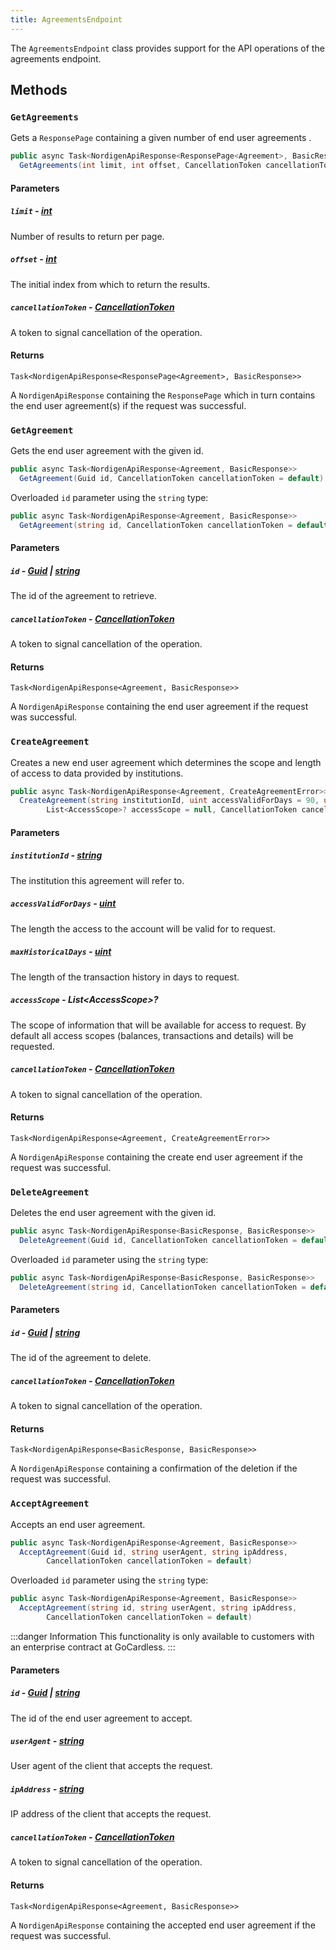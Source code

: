 ```yaml
---
title: AgreementsEndpoint
---
```


The `AgreementsEndpoint` class provides support for the API operations of the agreements endpoint.

## Methods

### `GetAgreements`

Gets a `ResponsePage` containing a given number of end user agreements .

```csharp
public async Task<NordigenApiResponse<ResponsePage<Agreement>, BasicResponse>>
  GetAgreements(int limit, int offset, CancellationToken cancellationToken = default)
```

#### Parameters

##### `limit` - [int](https://learn.microsoft.com/en-us/dotnet/fundamentals/runtime-libraries/system-int32)

Number of results to return per page.

##### `offset` - [int](https://learn.microsoft.com/en-us/dotnet/fundamentals/runtime-libraries/system-int32)

The initial index from which to return the results.

##### `cancellationToken` - [CancellationToken](https://learn.microsoft.com/en-us/dotnet/api/system.threading.cancellationtoken)

A token to signal cancellation of the operation.

#### Returns

`Task<NordigenApiResponse<ResponsePage<Agreement>, BasicResponse>>`

A `NordigenApiResponse` containing the `ResponsePage` which in turn contains the end user agreement(s) if the request was successful.

### `GetAgreement`

Gets the end user agreement with the given id.

```csharp
public async Task<NordigenApiResponse<Agreement, BasicResponse>>
  GetAgreement(Guid id, CancellationToken cancellationToken = default)
```

Overloaded `id` parameter using the `string` type:

```csharp
public async Task<NordigenApiResponse<Agreement, BasicResponse>>
  GetAgreement(string id, CancellationToken cancellationToken = default)
```

#### Parameters

##### `id` - [Guid](https://learn.microsoft.com/en-us/dotnet/api/system.guid) | [string](https://learn.microsoft.com/en-us/dotnet/csharp/language-reference/builtin-types/reference-types#the-string-type)

The id of the agreement to retrieve.

##### `cancellationToken` - [CancellationToken](https://learn.microsoft.com/en-us/dotnet/api/system.threading.cancellationtoken)

A token to signal cancellation of the operation.

#### Returns

`Task<NordigenApiResponse<Agreement, BasicResponse>>`

A `NordigenApiResponse` containing the end user agreement if the request was successful.

### `CreateAgreement`

Creates a new end user agreement which determines the scope and length of access to data provided by institutions.

```csharp
public async Task<NordigenApiResponse<Agreement, CreateAgreementError>>
  CreateAgreement(string institutionId, uint accessValidForDays = 90, uint maxHistoricalDays = 90,
        List<AccessScope>? accessScope = null, CancellationToken cancellationToken = default)
```

#### Parameters

##### `institutionId` - [string](https://learn.microsoft.com/en-us/dotnet/csharp/language-reference/builtin-types/reference-types#the-string-type)

The institution this agreement will refer to.

##### `accessValidForDays` - [uint](https://learn.microsoft.com/en-us/dotnet/api/system.uint32)

The length the access to the account will be valid for to request.

##### `maxHistoricalDays` - [uint](https://learn.microsoft.com/en-us/dotnet/api/system.uint32)

The length of the transaction history in days to request.

##### `accessScope` - List\<AccessScope\>?

The scope of information that will be available for access to request. By default all access scopes (balances, transactions and details) will be requested.

##### `cancellationToken` - [CancellationToken](https://learn.microsoft.com/en-us/dotnet/api/system.threading.cancellationtoken)

A token to signal cancellation of the operation.

#### Returns

`Task<NordigenApiResponse<Agreement, CreateAgreementError>>`

A `NordigenApiResponse` containing the create end user agreement if the request was successful.

### `DeleteAgreement`

Deletes the end user agreement with the given id.

```csharp
public async Task<NordigenApiResponse<BasicResponse, BasicResponse>>
  DeleteAgreement(Guid id, CancellationToken cancellationToken = default)
```

Overloaded `id` parameter using the `string` type:

```csharp
public async Task<NordigenApiResponse<BasicResponse, BasicResponse>>
  DeleteAgreement(string id, CancellationToken cancellationToken = default)
```

#### Parameters

##### `id` - [Guid](https://learn.microsoft.com/en-us/dotnet/api/system.guid) | [string](https://learn.microsoft.com/en-us/dotnet/csharp/language-reference/builtin-types/reference-types#the-string-type)

The id of the agreement to delete.

##### `cancellationToken` - [CancellationToken](https://learn.microsoft.com/en-us/dotnet/api/system.threading.cancellationtoken)

A token to signal cancellation of the operation.

#### Returns

`Task<NordigenApiResponse<BasicResponse, BasicResponse>>`

A `NordigenApiResponse` containing a confirmation of the deletion if the request was successful.

### `AcceptAgreement`

Accepts an end user agreement.

```csharp
public async Task<NordigenApiResponse<Agreement, BasicResponse>>
  AcceptAgreement(Guid id, string userAgent, string ipAddress,
        CancellationToken cancellationToken = default)
```

Overloaded `id` parameter using the `string` type:

```csharp
public async Task<NordigenApiResponse<Agreement, BasicResponse>>
  AcceptAgreement(string id, string userAgent, string ipAddress,
        CancellationToken cancellationToken = default)
```

:::danger Information
This functionality is only available to customers with an enterprise contract at GoCardless.
:::

#### Parameters

##### `id` - [Guid](https://learn.microsoft.com/en-us/dotnet/api/system.guid) | [string](https://learn.microsoft.com/en-us/dotnet/csharp/language-reference/builtin-types/reference-types#the-string-type)

The id of the end user agreement to accept.

##### `userAgent` - [string](https://learn.microsoft.com/en-us/dotnet/csharp/language-reference/builtin-types/reference-types#the-string-type)

User agent of the client that accepts the request.

##### `ipAddress` - [string](https://learn.microsoft.com/en-us/dotnet/csharp/language-reference/builtin-types/reference-types#the-string-type)

IP address of the client that accepts the request.

##### `cancellationToken` - [CancellationToken](https://learn.microsoft.com/en-us/dotnet/api/system.threading.cancellationtoken)

A token to signal cancellation of the operation.

#### Returns

`Task<NordigenApiResponse<Agreement, BasicResponse>>`

A `NordigenApiResponse` containing the accepted end user agreement if the request was successful.
